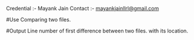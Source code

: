 Credential :- Mayank Jain
Contact :- mayankjainllrl@gmail.com


#Use
Comparing two files.  

#Output
Line number of first difference between two files. with its location.
